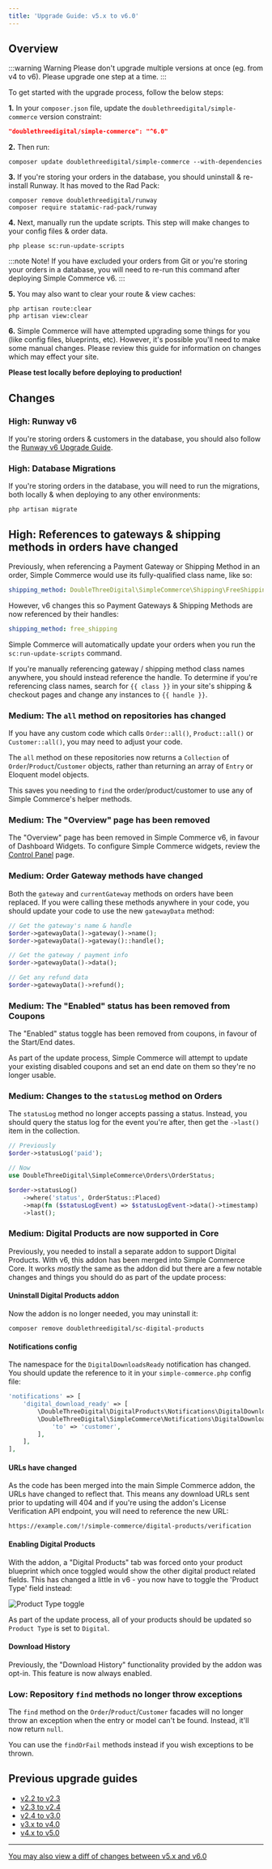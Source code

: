 ```yaml
---
title: 'Upgrade Guide: v5.x to v6.0'
---
```


## Overview

:::warning Warning
Please don't upgrade multiple versions at once (eg. from v4 to v6). Please upgrade one step at a time.
:::

To get started with the upgrade process, follow the below steps:

**1.** In your `composer.json` file, update the `doublethreedigital/simple-commerce` version constraint:

```json
"doublethreedigital/simple-commerce": "^6.0"
```

**2.** Then run:

```
composer update doublethreedigital/simple-commerce --with-dependencies
```

**3.** If you're storing your orders in the database, you should uninstall & re-install Runway. It has moved to the Rad Pack:

```
composer remove doublethreedigital/runway
composer require statamic-rad-pack/runway
```

**4.** Next, manually run the update scripts. This step will make changes to your config files & order data.

```
php please sc:run-update-scripts
```

:::note Note!
If you have excluded your orders from Git or you're storing your orders in a database, you will need to re-run this command after deploying Simple Commerce v6.
:::

**5.** You may also want to clear your route & view caches:

```
php artisan route:clear
php artisan view:clear
```

**6.** Simple Commerce will have attempted upgrading some things for you (like config files, blueprints, etc). However, it's possible you'll need to make some manual changes. Please review this guide for information on changes which may effect your site.

**Please test locally before deploying to production!**

## Changes

### High: Runway v6

If you're storing orders & customers in the database, you should also follow the [Runway v6 Upgrade Guide](https://runway.duncanmcclean.com/upgrade-guides/v5-x-to-v6-0).

### High: Database Migrations

If you're storing orders in the database, you will need to run the migrations, both locally & when deploying to any other environments:

```
php artisan migrate
```

## High: References to gateways & shipping methods in orders have changed

Previously, when referencing a Payment Gateway or Shipping Method in an order, Simple Commerce would use its fully-qualified class name, like so:

```yaml
shipping_method: DoubleThreeDigital\SimpleCommerce\Shipping\FreeShipping
```

However, v6 changes this so Payment Gateways & Shipping Methods are now referenced by their handles:

```yaml
shipping_method: free_shipping
```

Simple Commerce will automatically update your orders when you run the `sc:run-update-scripts` command.

If you're manually referencing gateway / shipping method class names anywhere, you should instead reference the handle. To determine if you're referencing class names, search for `{{ class }}` in your site's shipping & checkout pages and change any instances to `{{ handle }}`.

### Medium: The `all` method on repositories has changed

If you have any custom code which calls `Order::all()`, `Product::all()` or `Customer::all()`, you may need to adjust your code.

The `all` method on these repositories now returns a `Collection` of `Order`/`Product`/`Customer` objects, rather than returning an array of `Entry` or Eloquent model objects.

This saves you needing to `find` the order/product/customer to use any of Simple Commerce's helper methods.

### Medium: The "Overview" page has been removed

The "Overview" page has been removed in Simple Commerce v6, in favour of Dashboard Widgets. To configure Simple Commerce widgets, review the [Control Panel](/control-panel#content-widgets) page.

### Medium: Order Gateway methods have changed

Both the `gateway` and `currentGateway` methods on orders have been replaced. If you were calling these methods anywhere in your code, you should update your code to use the new `gatewayData` method:

```php
// Get the gateway's name & handle
$order->gatewayData()->gateway()->name();
$order->gatewayData()->gateway()::handle();

// Get the gateway / payment info
$order->gatewayData()->data();

// Get any refund data
$order->gatewayData()->refund();
```

### Medium: The "Enabled" status has been removed from Coupons

The "Enabled" status toggle has been removed from coupons, in favour of the Start/End dates.

As part of the update process, Simple Commerce will attempt to update your existing disabled coupons and set an end date on them so they're no longer usable.

### Medium: Changes to the `statusLog` method on Orders

The `statusLog` method no longer accepts passing a status. Instead, you should query the status log for the event you're after, then get the `->last()` item in the collection.

```php
// Previously
$order->statusLog('paid');

// Now
use DoubleThreeDigital\SimpleCommerce\Orders\OrderStatus;

$order->statusLog()
    ->where('status', OrderStatus::Placed)
    ->map(fn ($statusLogEvent) => $statusLogEvent->data()->timestamp)
    ->last();
```

### Medium: Digital Products are now supported in Core

Previously, you needed to install a separate addon to support Digital Products. With v6, this addon has been merged into Simple Commerce Core. It works *mostly* the same as the addon did but there are a few notable changes and things you should do as part of the update process:

#### Uninstall Digital Products addon

Now the addon is no longer needed, you may uninstall it:

```
composer remove doublethreedigital/sc-digital-products
```

#### Notifications config

The namespace for the `DigitalDownloadsReady` notification has changed. You should update the reference to it in your `simple-commerce.php` config file:

```php
'notifications' => [
    'digital_download_ready' => [
        \DoubleThreeDigital\DigitalProducts\Notifications\DigitalDownloadsNotification::class => [ // [tl! remove]
        \DoubleThreeDigital\SimpleCommerce\Notifications\DigitalDownloadsNotification::class => [ // [tl! add]
            'to' => 'customer',
        ],
    ],
],
```

#### URLs have changed

As the code has been merged into the main Simple Commerce addon, the URLs have changed to reflect that. This means any download URLs sent prior to updating will 404 and if you're using the addon's License Verification API endpoint, you will need to reference the new URL:

```
https://example.com/!/simple-commerce/digital-products/verification
```

#### Enabling Digital Products

With the addon, a "Digital Products" tab was forced onto your product blueprint which once toggled would show the other digital product related fields. This has changed a little in v6 - you now have to toggle the 'Product Type' field instead:

![Product Type toggle](/img/simple-commerce/product-type-toggle.png)

As part of the update process, all of your products should be updated so `Product Type` is set to `Digital`.

#### Download History

Previously, the "Download History" functionality provided by the addon was opt-in. This feature is now always enabled.

### Low: Repository `find` methods no longer throw exceptions

The `find` method on the `Order`/`Product`/`Customer` facades will no longer throw an exception when the entry or model can't be found. Instead, it'll now return `null`.

You can use the `findOrFail` methods instead if you wish exceptions to be thrown.

## Previous upgrade guides

-   [v2.2 to v2.3](/upgrade-guides/v2-2-to-v2-3)
-   [v2.3 to v2.4](/upgrade-guides/v2-3-to-v3-4)
-   [v2.4 to v3.0](/upgrade-guides/v2-4-to-v3-0)
-   [v3.x to v4.0](/upgrade-guides/v3-x-to-v4-0)
-   [v4.x to v5.0](/upgrade-guides/v4-x-to-v5-0)

---

[You may also view a diff of changes between v5.x and v6.0](https://github.com/duncanmcclean/simple-commerce/compare/5.x...main)
